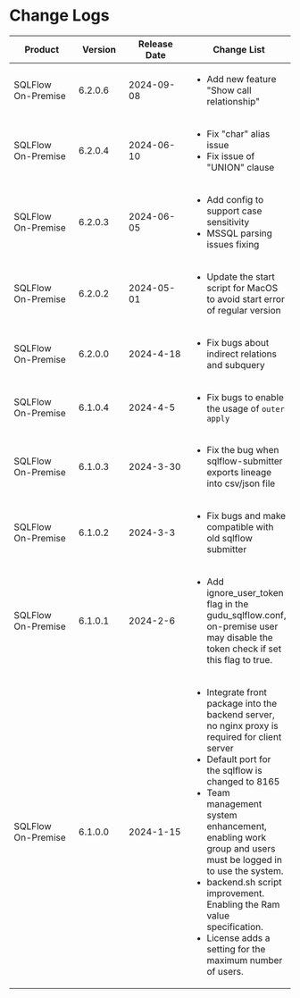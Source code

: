 # Change Logs

<table><thead><tr><th width="134">Product</th><th width="88">Version</th><th width="133">Release Date</th><th>Change List</th></tr></thead><tbody><tr><td>SQLFlow On-Premise</td><td>6.2.0.6</td><td>2024-09-08</td><td><ul><li>Add new feature "Show call relationship" </li></ul></td></tr><tr><td>SQLFlow On-Premise</td><td>6.2.0.4</td><td>2024-06-10</td><td><ul><li>Fix "char" alias issue</li><li>Fix issue of "UNION" clause</li></ul></td></tr><tr><td>SQLFlow On-Premise</td><td>6.2.0.3</td><td>2024-06-05</td><td><ul><li>Add config to support case sensitivity</li><li>MSSQL parsing issues fixing</li></ul></td></tr><tr><td>SQLFlow On-Premise</td><td>6.2.0.2</td><td>2024-05-01</td><td><ul><li>Update the start script for MacOS to avoid start error of regular version</li></ul></td></tr><tr><td>SQLFlow On-Premise</td><td>6.2.0.0</td><td>2024-4-18</td><td><ul><li>Fix bugs about indirect relations and subquery</li></ul></td></tr><tr><td>SQLFlow On-Premise</td><td>6.1.0.4</td><td>2024-4-5</td><td><ul><li>Fix bugs to enable the usage of <code>outer apply</code></li></ul></td></tr><tr><td>SQLFlow On-Premise</td><td>6.1.0.3</td><td>2024-3-30</td><td><ul><li>Fix the bug when sqlflow-submitter exports lineage into csv/json file</li></ul></td></tr><tr><td>SQLFlow On-Premise</td><td>6.1.0.2</td><td>2024-3-3</td><td><ul><li>Fix bugs and make compatible with old sqlflow submitter</li></ul></td></tr><tr><td>SQLFlow On-Premise</td><td>6.1.0.1</td><td>2024-2-6</td><td><ul><li>Add ignore_user_token flag in the gudu_sqlflow.conf, on-premise user may disable the token check if set this flag to true.</li></ul></td></tr><tr><td>SQLFlow On-Premise</td><td>6.1.0.0</td><td>2024-1-15</td><td><ul><li>Integrate front package into the backend server, no nginx proxy is required for client server</li><li>Default port for the sqlflow is changed to 8165</li><li>Team management system enhancement, enabling work group and users must be logged in to use the system.</li><li>backend.sh script improvement. Enabling the Ram value specification.</li><li>License adds a setting for the maximum number of users.</li></ul></td></tr></tbody></table>
